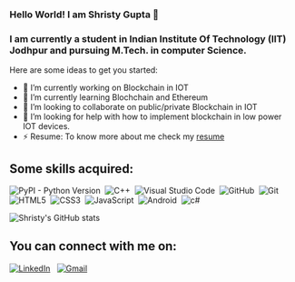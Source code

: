 ### Hello World! I am Shristy Gupta 👋
### I am currently a student in Indian Institute Of Technology (IIT) Jodhpur and pursuing M.Tech. in computer Science.


Here are some ideas to get you started:

- 🔭 I’m currently working on Blockchain in IOT
- 🌱 I’m currently learning Blochchain and Ethereum 
- 👯 I’m looking to collaborate on public/private Blockchain in IOT
- 🤔 I’m looking for help with how to implement blockchain in low power IOT devices.
- ⚡ Resume: To know more about me check my [resume] 

## Some skills acquired:
![PyPI - Python Version](https://img.shields.io/pypi/pyversions/Django?logo=Python)&nbsp;
![C++](https://img.shields.io/badge/-C++-05122A?style=flat&logo=C%2B%2B&logoColor=00599C)&nbsp;
![Visual Studio Code](https://img.shields.io/badge/-Visual%20Studio%20Code-05122A?style=flat&logo=visual-studio-code&logoColor=007ACC)&nbsp;
![GitHub](https://img.shields.io/badge/-GitHub-05122A?style=flat&logo=github)&nbsp;
![Git](https://img.shields.io/badge/-Git-05122A?style=flat&logo=git)&nbsp;
![HTML5](https://img.shields.io/badge/html5-%23E34F26.svg?style=flat&logo=html5&logoColor=white)&nbsp;
![CSS3](https://img.shields.io/badge/css3-%231572B6.svg?style=flat&logo=css3&logoColor=white)&nbsp;
![JavaScript](https://img.shields.io/badge/javascript-%23323330.svg?style=flat&logo=javascript&logoColor=%23F7DF1E)&nbsp;
![Android](https://img.shields.io/badge/Android-11.0-green)&nbsp;
![c#](https://img.shields.io/badge/C%23-9.0-blue)&nbsp;


![Shristy's GitHub stats](https://github-readme-stats.vercel.app/api?username=Shristy-Gupta&count_private=true&show_icons=true&theme=synthwave)

## You can connect with me on:
<a href="https://www.linkedin.com/in/shristy-gupta-868067a3/"><img alt="LinkedIn" src="https://img.shields.io/badge/linkedin%20-%230077B5.svg?&style=flat&logo=linkedin&logoColor=white"/></a> &nbsp;
<a href="mailto:gupta.60@iitj.ac.in"><img alt="Gmail" src="https://img.shields.io/badge/Gmail-D14836?style=flat&logo=gmail&logoColor=white" /></a> &nbsp;

[resume]: https://github.com/Shristy-Gupta/Shristy-Gupta/blob/main/Shristy%20Gupta%20Resume.pdf

